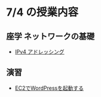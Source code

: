 # 7/4 の授業内容
## 座学 ネットワークの基礎
* [IPv4 アドレッシング](https://www.youtube.com/watch?v=KrrK3FJNigY)

## 演習
* [EC2でWordPressを起動する](../課題/03.EC2でWordPressを起動する.md)
